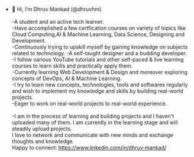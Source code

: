 - 👋 Hi, I’m Dhruv Mankad (@dhruvhm)<br><br>
  -A student and an active tech learner.<br>
  -Have accomplished a few certfication courses on variety of topics like Cloud Computing,AI & Machine Learning, Data Science, Designing and Development.<br>
  -Continuously trying to upskill myself by gaining knowledge on subjects related to technology. 
  -A self-taught designer and a budding developer.<br>
  -I follow various YouTube tutorials and other self-paced & live learning courses to learn skills and practically apply them. <br>
  -Currently learning Web Development & Design and moreover exploring concepts of DevOps, AI & Machine Learning.<br>
  -I try to learn new concepts, technologies, tools and softwares regularly and wish to implement my knowledge and skills by building real-world projects<br>
  -Eager to work on real-world projects to real-world experience.<br><br>
  -I am in the process of learning and building projects and I haven't uploaded many of them. I am currently in the learning stage and will steadily upload projects.<br>
  I love to network and communicate with new minds and exchange thoughts and knowledge.<br>
  Happy to connect: https://www.linkedin.com/in/dhruv-mankad/ 
  

  
  
